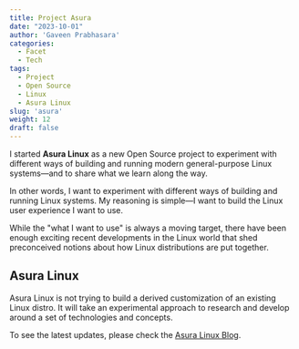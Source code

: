 ```yaml
---
title: Project Asura
date: "2023-10-01"
author: 'Gaveen Prabhasara'
categories:
  - Facet
  - Tech
tags:
  - Project
  - Open Source
  - Linux
  - Asura Linux
slug: 'asura'
weight: 12
draft: false
---
```


I started **Asura Linux** as a new Open Source project to experiment with different ways of building and running modern general-purpose Linux systems—and to share what we learn along the way.

In other words, I want to experiment with different ways of building and running Linux systems. My reasoning is simple—I want to build the Linux user experience I want to use.

While the "what I want to use" is always a moving target, there have been enough exciting recent developments in the Linux world that shed preconceived notions about how Linux distributions are put together.

## Asura Linux

Asura Linux is not trying to build a derived customization of an existing Linux distro. It will take an experimental approach to research and develop around a set of technologies and concepts.

To see the latest updates, please check the [Asura Linux Blog](https://blog.asuralinux.org/).